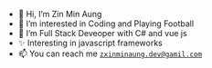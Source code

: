 - 👋 Hi, I’m Zin Min Aung
- 👀 I’m interested in Coding and Playing Football
- 🌱 I’m Full Stack Deveoper with C# and vue js
- ✨ Interesting in javascript frameworks
- 📫 You can reach me <code><a>zxinminaung.dev@gamil.com</a></code>

<!---
zxinminaung-dev/zxinminaung-dev is a ✨ special ✨ repository because its `README.md` (this file) appears on your GitHub profile.
You can click the Preview link to take a look at your changes.
--->


